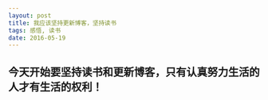 ```yaml
---
layout: post
title: 我应该坚持更新博客，坚持读书
tags: 感悟, 读书
date: 2016-05-19
---
```


## 今天开始要坚持读书和更新博客，只有认真努力生活的人才有生活的权利！